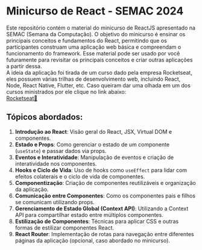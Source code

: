 # Minicurso de React - SEMAC 2024
Este repositório contém o material do minicurso de ReactJS apresentado na SEMAC (Semana da Computação). O objetivo do minicurso é ensinar os principais conceitos e fundamentos do React, permitindo que os participantes construam uma aplicação web básica e compreendam o funcionamento do framework. Esse material pode ser usado por você futuramente para revisitar os principais conceitos e criar outras aplicações a partir dessa.
<br />
A ideia da aplicação foi tirada de um curso dado pela empresa Rocketseat, eles possuem várias trilhas de desenvolvimento web, incluindo React, Node, React Native, Flutter, etc. Caso queiram dar uma olhada em um dos cursos ministrados por ele clique no link abaixo:
<br />
[Rocketseat🚀](https://app.rocketseat.com.br/cart/rocketseat-one?referral=tavex-augusto0012&coupon=indicamgm&utm_source=platform&utm_medium=organic&utm_campaign=venda&utm_term=mgm&utm_content=indication-lp_one)
<br />
## Tópicos abordados:
1. **Introdução ao React**: Visão geral do React, JSX, Virtual DOM e componentes.
2. **Estado e Props**: Como gerenciar o estado de um componente (`useState`) e passar dados via props.
3. **Eventos e Interatividade**: Manipulação de eventos e criação de interatividade nos componentes.
4. **Hooks e Ciclo de Vida**: Uso de hooks como `useEffect` para lidar com efeitos colaterais e o ciclo de vida de componentes.
5. **Componentização**: Criação de componentes reutilizáveis e organização da aplicação.
6. **Comunicação entre Componentes**: Como os componentes pais e filhos se comunicam utilizando props.
7. **Gerenciamento de Estado Global (Context API)**: Utilizando a Context API para compartilhar estado entre múltiplos componentes.
8. **Estilização de Componentes**: Técnicas para aplicar CSS e outras formas de estilizar componentes React.
9. **React Router**: Implementação de rotas para navegação entre diferentes páginas da aplicação (opcional, caso abordado no minicurso).
